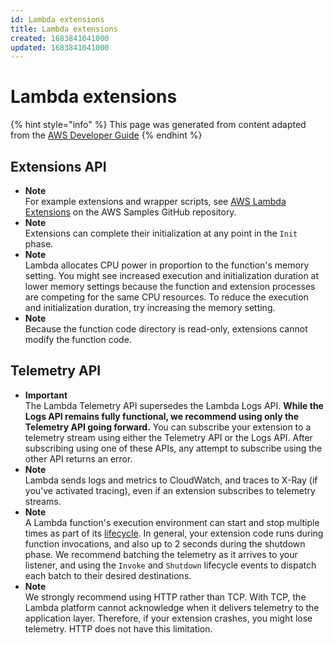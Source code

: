 ```yaml
---
id: Lambda extensions
title: Lambda extensions
created: 1683841041000
updated: 1683841041000
---
```

# Lambda extensions
{% hint style="info" %}
This page was generated from content adapted from the [AWS Developer Guide](https://github.com/awsdocs/aws-lambda-developer-guide.git)
{% endhint %}
## Extensions API

- **Note**  
For example extensions and wrapper scripts, see [AWS Lambda Extensions](https://github.com/aws-samples/aws-lambda-extensions) on the AWS Samples GitHub repository\.
- **Note**  
Extensions can complete their initialization at any point in the `Init` phase\.
- **Note**  
Lambda allocates CPU power in proportion to the function's memory setting\. You might see increased execution and initialization duration at lower memory settings because the function and extension processes are competing for the same CPU resources\. To reduce the execution and initialization duration, try increasing the memory setting\.
- **Note**  
Because the function code directory is read\-only, extensions cannot modify the function code\.


## Telemetry API

- **Important**  
The Lambda Telemetry API supersedes the Lambda Logs API\. **While the Logs API remains fully functional, we recommend using only the Telemetry API going forward\.** You can subscribe your extension to a telemetry stream using either the Telemetry API or the Logs API\. After subscribing using one of these APIs, any attempt to subscribe using the other API returns an error\.
- **Note**  
Lambda sends logs and metrics to CloudWatch, and traces to X\-Ray \(if you've activated tracing\), even if an extension subscribes to telemetry streams\.
- **Note**  
A Lambda function's execution environment can start and stop multiple times as part of its [lifecycle](runtimes-extensions-api.md#runtimes-extensions-api-lifecycle)\. In general, your extension code runs during function invocations, and also up to 2 seconds during the shutdown phase\. We recommend batching the telemetry as it arrives to your listener, and using the `Invoke` and `Shutdown` lifecycle events to dispatch each batch to their desired destinations\.
- **Note**  
We strongly recommend using HTTP rather than TCP\. With TCP, the Lambda platform cannot acknowledge when it delivers telemetry to the application layer\. Therefore, if your extension crashes, you might lose telemetry\. HTTP does not have this limitation\.

